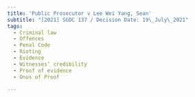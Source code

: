 ```yaml
---
title: 'Public Prosecutor v Lee Wei Yang, Sean'
subtitle: "[2021] SGDC 137 / Decision Date: 19\_July\_2021"
tags:
  - Criminal law
  - Offences
  - Penal Code
  - Rioting
  - Evidence
  - Witnesses’ credibility
  - Proof of evidence
  - Onus of Proof

---
```

